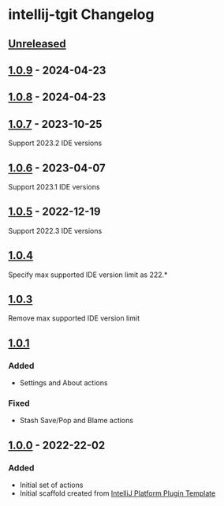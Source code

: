 <!-- Keep a Changelog guide -> https://keepachangelog.com -->

# intellij-tgit Changelog

## [Unreleased]

## [1.0.9] - 2024-04-23

[Unreleased]: https://github.com/mbinic/intellij-tgit/compare/v1.0.8...HEAD
## [1.0.8] - 2024-04-23

## [1.0.7] - 2023-10-25

Support 2023.2 IDE versions

## [1.0.6] - 2023-04-07

Support 2023.1 IDE versions

## [1.0.5] - 2022-12-19

Support 2022.3 IDE versions

## [1.0.4]

Specify max supported IDE version limit as 222.*

## [1.0.3]

Remove max supported IDE version limit

## [1.0.1]

### Added

- Settings and About actions

### Fixed

- Stash Save/Pop and Blame actions

## [1.0.0] - 2022-22-02

### Added

- Initial set of actions
- Initial scaffold created from [IntelliJ Platform Plugin Template](https://github.com/JetBrains/intellij-platform-plugin-template)

[Unreleased]: https://github.com/mbinic/intellij-tgit/compare/v1.0.9...HEAD
[1.0.9]: https://github.com/mbinic/intellij-tgit/compare/v1.0.8...v1.0.9
[1.0.8]: https://github.com/mbinic/intellij-tgit/compare/v1.0.7...v1.0.8
[1.0.7]: https://github.com/mbinic/intellij-tgit/compare/v1.0.6...v1.0.7
[1.0.6]: https://github.com/mbinic/intellij-tgit/compare/v1.0.5...v1.0.6
[1.0.5]: https://github.com/mbinic/intellij-tgit/compare/v1.0.4...v1.0.5
[1.0.4]: https://github.com/mbinic/intellij-tgit/compare/v1.0.3...v1.0.4
[1.0.3]: https://github.com/mbinic/intellij-tgit/compare/v1.0.1...v1.0.3
[1.0.1]: https://github.com/mbinic/intellij-tgit/compare/v1.0.0...v1.0.1
[1.0.0]: https://github.com/mbinic/intellij-tgit/commits/v1.0.0
